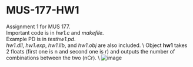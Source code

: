 # MUS-177-HW1
Assignment 1 for MUS 177. \
Important code is in <em>hw1.c</em> and <em>makefile</em>. \
Example PD is in <em>testhw1.pd</em>. \
<em>hw1.dll</em>, <em>hw1.exp</em>, <em>hw1.lib</em>, and <em>hw1.obj</em> are also included. \\
Object <strong>hw1</strong> takes 2 floats (first one is n and second one is r) and outputs the number of combinations between the two (nCr). \\
![image](https://user-images.githubusercontent.com/74380180/151741960-68f21d02-9963-4bb0-b692-45e299e307a8.png)
